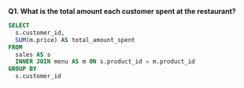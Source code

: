 **Q1. What is the total amount each customer spent at the restaurant?**

``` sql
SELECT 
  s.customer_id, 
  SUM(m.price) AS total_amount_spent 
FROM 
  sales AS s 
  INNER JOIN menu AS m ON s.product_id = m.product_id 
GROUP BY 
  s.customer_id
```
